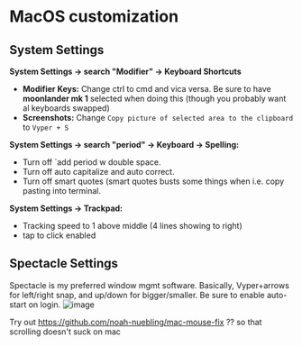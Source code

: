 # MacOS customization

## System Settings
**System Settings -> search "Modifier" -> Keyboard Shortcuts**
- **Modifier Keys:** Change ctrl to cmd and vica versa. Be sure to have **moonlander mk 1** selected when doing this (though you probably want al keyboards swapped) 
- **Screenshots:** Change `Copy picture of selected area to the clipboard` to `Vyper + S`

**System Settings -> search "period" -> Keyboard -> Spelling:** 
- Turn off `add period w double space. 
- Turn off auto capitalize and auto correct. 
- Turn off smart quotes (smart quotes busts some things when i.e. copy pasting into terminal.

**System Settings -> Trackpad:** 
- Tracking speed to 1 above middle (4 lines showing to right)
- tap to click enabled

## Spectacle Settings
Spectacle is my preferred window mgmt software. Basically, Vyper+arrows for left/right snap, and up/down for bigger/smaller. Be sure to enable auto-start on login.
![image](https://github.com/spencerrichardhenry/devConfig/assets/46569542/70b2bb7f-f663-4cf1-b00e-b6b9be27b4a3)

Try out https://github.com/noah-nuebling/mac-mouse-fix ?? so that scrolling doesn't suck on mac


